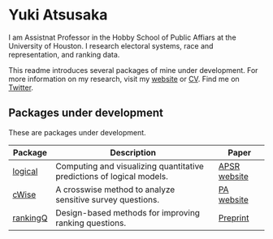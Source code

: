 # Yuki Atsusaka

I am Assistnat Professor in the Hobby School of Public Affiars at the University of Houston. I research electoral systems, race and representation, and ranking data. 

This readme introduces several packages of mine under development. For more information on my research, visit my [website](https://atsusaka.org/) or [CV](https://www.dropbox.com/scl/fi/ypyoz5dw6izcm20iumsby/CV_YukiAtsusaka.pdf?rlkey=bs7lw1k1kmvvgz40uf066zden&st=kns2szyp&dl=0). Find me on  [Twitter](https://x.com/Yuki_Atsusaka).

## Packages under development

These are packages under development.

| Package | Description | Paper |
| ------- | ----------- | ------|
| [logical](https://github.com/YukiAtsusaka/logical)  | Computing and visualizing quantitative predictions of logical models. | [APSR website](https://doi.org/10.1017/S000305542100054X)
| [cWise](https://github.com/YukiAtsusaka/cWise)      | A crosswise method to analyze sensitive survey questions. | [PA website](https://doi.org/10.1017/pan.2021.43 )
| [rankingQ](https://sysilviakim.com/rankingQ/)       | Design-based methods for improving ranking questions. | [Preprint](https://osf.io/3ys8x)
